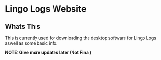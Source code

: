 # Lingo Logs Website

## Whats This

This is currently used for downloading the desktop software for Lingo Logs aswell as some basic info. 

**NOTE: Give more updates later (Not Final)**

